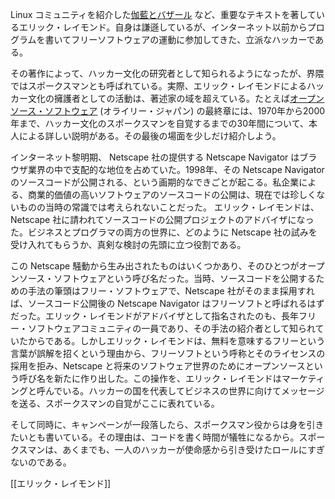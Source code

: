 Linux コミュニティを紹介した[伽藍とバザール](https://www.aozora.gr.jp/cards/000029/card227.html) など、重要なテキストを著しているエリック・レイモンド。自身は謙遜しているが、インターネット以前からプログラムを書いてフリーソフトウェアの運動に参加してきた、立派なハッカーである。

その著作によって、ハッカー文化の研究者として知られるようになったが、界隈ではスポークスマンとも呼ばれている。実際、エリック・レイモンドによるハッカー文化の擁護者としての活動は、著述家の域を超えている。たとえば[オープンソース・ソフトウェア](https://www.oreilly.co.jp/books/4900900958/) (オライリー・ジャパン) の最終章には、1970年から2000年まで、ハッカー文化のスポークスマンを自覚するまでの30年間について、本人による詳しい説明がある。その最後の場面を少しだけ紹介しよう。

インターネット黎明期、 Netscape 社の提供する Netscape Navigator はブラウザ業界の中で支配的な地位を占めていた。1998年、その Netscape Navigator のソースコードが公開される、という画期的なできごとが起こる。私企業による、商業的価値の高いソフトウェアのソースコードの公開は、現在では珍しくないものの当時の常識では考えられないことだった。
エリック・レイモンドは、Netscape 社に請われてソースコードの公開プロジェクトのアドバイザになった。ビジネスとプログラマの両方の世界に、どのように Netscape 社の試みを受け入れてもらうか、真剣な検討の先頭に立つ役割である。

この Netscape 騒動から生み出されたものはいくつかあり、そのひとつがオープンソース・ソフトウェアという呼び名だった。当時、ソースコードを公開するための手法の筆頭はフリー・ソフトウェアで、Netscape 社がそのまま採用すれば、ソースコード公開後の Netscape Navigator はフリーソフトと呼ばれるはずだった。エリック・レイモンドがアドバイザとして指名されたのも、長年フリー・ソフトウェアコミュニティの一員であり、その手法の紹介者として知られていたからである。しかしエリック・レイモンドは、無料を意味するフリーという言葉が誤解を招くという理由から、フリーソフトという呼称とそのライセンスの採用を拒み、Netscape と将来のソフトウェア世界のためにオープンソースという呼び名を新たに作り出した。この操作を、エリック・レイモンドはマーケティングと呼んでいる。ハッカーの国を代表してビジネスの世界に向けてメッセージを送る、スポークスマンの自覚がここに表れている。

そして同時に、キャンペーンが一段落したら、スポークスマン役からは身を引きたいとも書いている。その理由は、コードを書く時間が犠牲になるから。スポークスマンは、あくまでも、一人のハッカーが使命感から引き受けたロールにすぎないのである。

[[エリック・レイモンド]]